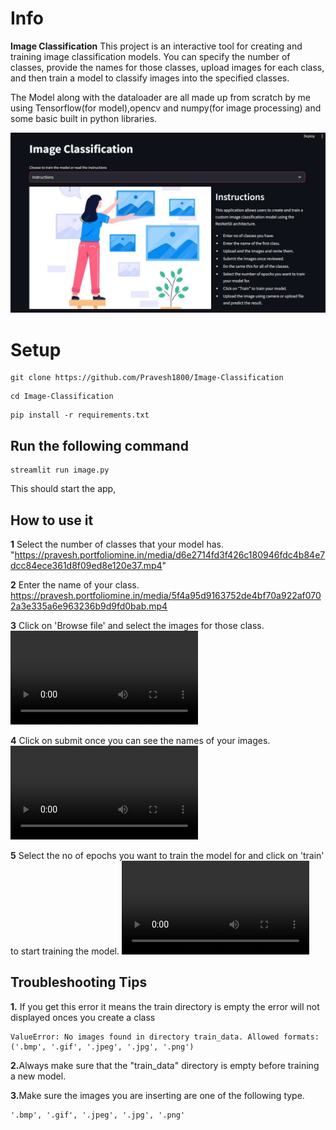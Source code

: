 # Info
<B>Image Classification</B> This project is an interactive tool for creating and training image classification models. You can specify the number of classes, provide the names for those classes, upload images for each class, and then train a model to classify images into the specified classes.


The Model along with the dataloader are all made up from scratch by me using Tensorflow(for model),opencv and numpy(for image processing) and some basic built in python libraries.


![](image_classification/readme.png)

##

# Setup  
```
git clone https://github.com/Pravesh1800/Image-Classification
``` 
```
cd Image-Classification
```
```
pip install -r requirements.txt
```

## Run the following command
```
streamlit run image.py
```
This should start the app,

## How to use it

<b>1</b> Select the number of classes that your model has.
"https://pravesh.portfoliomine.in/media/d6e2714fd3f426c180946fdc4b84e7dcc84ece361d8f09ed8e120e37.mp4"

<b>2</b> Enter the name of your class.
https://pravesh.portfoliomine.in/media/5f4a95d9163752de4bf70a922af0702a3e335a6e963236b9d9fd0bab.mp4

<b>3</b> Click on 'Browse file' and select the images for those class.
<video controls src="https://pravesh.portfoliomine.in/media/95066290ce78f9b1c0ec357071048fc9697578945fb541a01b807eb6.mp4" title="Title"></video>

<b>4</b> Click on submit once you can see the names of your images.
<video controls src="https://pravesh.portfoliomine.in/media/cf6c23669fac4aa74128d9eaee9aa4067eb99c4a83dd1360d40dca63.mp4" title="Title"></video>

<b>5</b> Select the no of epochs you want to train the model for and click on 'train' to start training the model.
<video controls src="https://pravesh.portfoliomine.in/media/29d8ed3725b4baba1d037c8c6cadf0718ba5143b5c55fba53bd17194.mp4" title="Title"></video>

## Troubleshooting Tips

<b>1.</b> If you get this error it means the train directory is empty the error will not displayed onces you create a class
```
ValueError: No images found in directory train_data. Allowed formats: ('.bmp', '.gif', '.jpeg', '.jpg', '.png')
```

<b>2.</b>Always make sure that the "train_data" directory is empty before training a new model.

<b>3.</b>Make sure the images you are inserting are one of the following type.
```
'.bmp', '.gif', '.jpeg', '.jpg', '.png'
``` 

